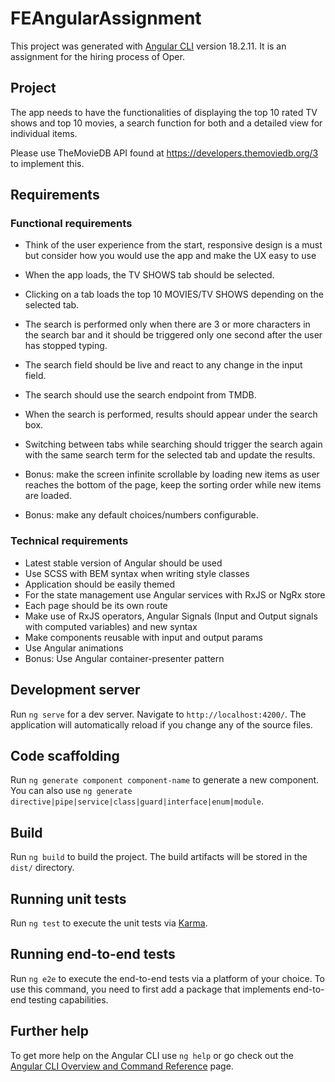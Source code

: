 # FEAngularAssignment

This project was generated with [Angular CLI](https://github.com/angular/angular-cli) version 18.2.11.
It is an assignment for the hiring process of Oper.

## Project

The app needs to have the functionalities of displaying the top 10 rated TV shows
and top 10 movies, a search function for both and a detailed view for individual
items.

Please use TheMovieDB API found at https://developers.themoviedb.org/3 to
implement this.

## Requirements

### Functional requirements

- Think of the user experience from the start, responsive design is a must but consider how you would use the app and make the UX easy to use
- When the app loads, the TV SHOWS tab should be selected.
- Clicking on a tab loads the top 10 MOVIES/TV SHOWS depending on the
  selected tab.
- The search is performed only when there are 3 or more characters in the
  search bar and it should be triggered only one second after the user has
  stopped typing.
- The search field should be live and react to any change in the input field.
- The search should use the search endpoint from TMDB.
- When the search is performed, results should appear under the search box.
- Switching between tabs while searching should trigger the search again with
  the same search term for the selected tab and update the results.

- Bonus: make the screen infinite scrollable by loading new items as user
  reaches the bottom of the page, keep the sorting order while new items are
  loaded.
- Bonus: make any default choices/numbers configurable.

### Technical requirements

- Latest stable version of Angular should be used
- Use SCSS with BEM syntax when writing style classes
- Application should be easily themed
- For the state management use Angular services with RxJS or NgRx store
- Each page should be its own route
- Make use of RxJS operators, Angular Signals (Input and Output signals with
  computed variables) and new syntax
- Make components reusable with input and output params
- Use Angular animations
- Bonus: Use Angular container-presenter pattern

## Development server

Run `ng serve` for a dev server. Navigate to `http://localhost:4200/`. The application will automatically reload if you change any of the source files.

## Code scaffolding

Run `ng generate component component-name` to generate a new component. You can also use `ng generate directive|pipe|service|class|guard|interface|enum|module`.

## Build

Run `ng build` to build the project. The build artifacts will be stored in the `dist/` directory.

## Running unit tests

Run `ng test` to execute the unit tests via [Karma](https://karma-runner.github.io).

## Running end-to-end tests

Run `ng e2e` to execute the end-to-end tests via a platform of your choice. To use this command, you need to first add a package that implements end-to-end testing capabilities.

## Further help

To get more help on the Angular CLI use `ng help` or go check out the [Angular CLI Overview and Command Reference](https://angular.dev/tools/cli) page.
